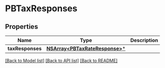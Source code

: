 # PBTaxResponses

## Properties
Name | Type | Description | Notes
------------ | ------------- | ------------- | -------------
**taxResponses** | [**NSArray&lt;PBTaxRateResponse&gt;***](PBTaxRateResponse.md) |  | [optional] 

[[Back to Model list]](../README.md#documentation-for-models) [[Back to API list]](../README.md#documentation-for-api-endpoints) [[Back to README]](../README.md)


